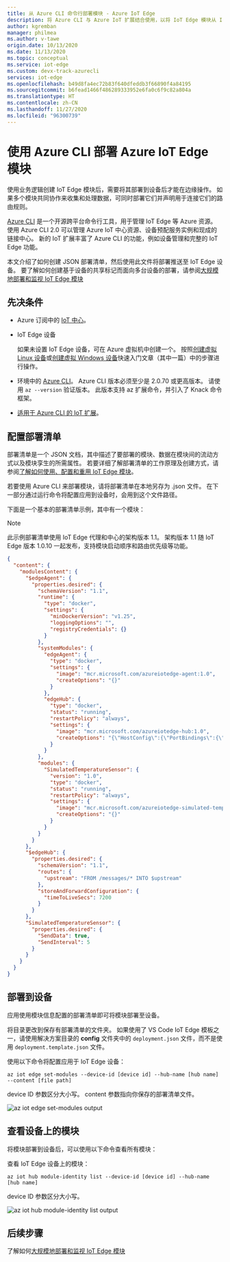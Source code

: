 ```yaml
---
title: 从 Azure CLI 命令行部署模块 - Azure IoT Edge
description: 将 Azure CLI 与 Azure IoT 扩展结合使用，以将 IoT Edge 模块从 IoT 中心推送到 IoT Edge 设备（按照部署清单的配置）。
author: kgremban
manager: philmea
ms.author: v-tawe
origin.date: 10/13/2020
ms.date: 11/13/2020
ms.topic: conceptual
ms.service: iot-edge
ms.custom: devx-track-azurecli
services: iot-edge
ms.openlocfilehash: b49d8fa4ec72b83f640dfeddb3f66890f4a84195
ms.sourcegitcommit: b6fead1466f486289333952e6fa0c6f9c82a804a
ms.translationtype: HT
ms.contentlocale: zh-CN
ms.lasthandoff: 11/27/2020
ms.locfileid: "96300739"
---
```

# <a name="deploy-azure-iot-edge-modules-with-azure-cli"></a>使用 Azure CLI 部署 Azure IoT Edge 模块

使用业务逻辑创建 IoT Edge 模块后，需要将其部署到设备后才能在边缘操作。 如果多个模块共同协作来收集和处理数据，可同时部署它们并声明用于连接它们的路由规则。

[Azure CLI](https://docs.azure.cn/cli) 是一个开源跨平台命令行工具，用于管理 IoT Edge 等 Azure 资源。 使用 Azure CLI 2.0 可以管理 Azure IoT 中心资源、设备预配服务实例和现成的链接中心。 新的 IoT 扩展丰富了 Azure CLI 的功能，例如设备管理和完整的 IoT Edge 功能。

本文介绍了如何创建 JSON 部署清单，然后使用此文件将部署推送至 IoT Edge 设备。 要了解如何创建基于设备的共享标记而面向多台设备的部署，请参阅[大规模地部署和监视 IoT Edge 模块](how-to-deploy-cli-at-scale.md)

## <a name="prerequisites"></a>先决条件

* Azure 订阅中的 [IoT 中心](../iot-hub/iot-hub-create-using-cli.md)。
* IoT Edge 设备

  如果未设置 IoT Edge 设备，可在 Azure 虚拟机中创建一个。 按照[创建虚拟 Linux 设备](quickstart-linux.md)或[创建虚拟 Windows 设备](quickstart.md)快速入门文章（其中一篇）中的步骤进行操作。

* 环境中的 [Azure CLI](https://docs.azure.cn/cli/install-azure-cli)。 Azure CLI 版本必须至少是 2.0.70 或更高版本。 请使用 `az --version` 验证版本。 此版本支持 az 扩展命令，并引入了 Knack 命令框架。
* [适用于 Azure CLI 的 IoT 扩展](https://github.com/Azure/azure-iot-cli-extension)。

## <a name="configure-a-deployment-manifest"></a>配置部署清单

部署清单是一个 JSON 文档，其中描述了要部署的模块、数据在模块间的流动方式以及模块孪生的所需属性。 若要详细了解部署清单的工作原理及创建方式，请参阅[了解如何使用、配置和重用 IoT Edge 模块](module-composition.md)。

若要使用 Azure CLI 来部署模块，请将部署清单在本地另存为 .json 文件。 在下一部分通过运行命令将配置应用到设备时，会用到这个文件路径。

下面是一个基本的部署清单示例，其中有一个模块：

>[!NOTE]
>此示例部署清单使用 IoT Edge 代理和中心的架构版本 1.1。 架构版本 1.1 随 IoT Edge 版本 1.0.10 一起发布，支持模块启动顺序和路由优先级等功能。

```json
{
  "content": {
    "modulesContent": {
      "$edgeAgent": {
        "properties.desired": {
          "schemaVersion": "1.1",
          "runtime": {
            "type": "docker",
            "settings": {
              "minDockerVersion": "v1.25",
              "loggingOptions": "",
              "registryCredentials": {}
            }
          },
          "systemModules": {
            "edgeAgent": {
              "type": "docker",
              "settings": {
                "image": "mcr.microsoft.com/azureiotedge-agent:1.0",
                "createOptions": "{}"
              }
            },
            "edgeHub": {
              "type": "docker",
              "status": "running",
              "restartPolicy": "always",
              "settings": {
                "image": "mcr.microsoft.com/azureiotedge-hub:1.0",
                "createOptions": "{\"HostConfig\":{\"PortBindings\":{\"5671/tcp\":[{\"HostPort\":\"5671\"}],\"8883/tcp\":[{\"HostPort\":\"8883\"}],\"443/tcp\":[{\"HostPort\":\"443\"}]}}}"
              }
            }
          },
          "modules": {
            "SimulatedTemperatureSensor": {
              "version": "1.0",
              "type": "docker",
              "status": "running",
              "restartPolicy": "always",
              "settings": {
                "image": "mcr.microsoft.com/azureiotedge-simulated-temperature-sensor:1.0",
                "createOptions": "{}"
              }
            }
          }
        }
      },
      "$edgeHub": {
        "properties.desired": {
          "schemaVersion": "1.1",
          "routes": {
            "upstream": "FROM /messages/* INTO $upstream"
          },
          "storeAndForwardConfiguration": {
            "timeToLiveSecs": 7200
          }
        }
      },
      "SimulatedTemperatureSensor": {
        "properties.desired": {
          "SendData": true,
          "SendInterval": 5
        }
      }
    }
  }
}
```

## <a name="deploy-to-your-device"></a>部署到设备

应用使用模块信息配置的部署清单即可将模块部署至设备。

将目录更改到保存有部署清单的文件夹。 如果使用了 VS Code IoT Edge 模板之一，请使用解决方案目录的 **config** 文件夹中的 `deployment.json` 文件，而不是使用 `deployment.template.json` 文件。

使用以下命令将配置应用于 IoT Edge 设备：

   ```azurecli
   az iot edge set-modules --device-id [device id] --hub-name [hub name] --content [file path]
   ```

device ID 参数区分大小写。 content 参数指向你保存的部署清单文件。

   ![az iot edge set-modules output](./media/how-to-deploy-cli/set-modules.png)

## <a name="view-modules-on-your-device"></a>查看设备上的模块

将模块部署到设备后，可以使用以下命令查看所有模块：

查看 IoT Edge 设备上的模块：

   ```azurecli
   az iot hub module-identity list --device-id [device id] --hub-name [hub name]
   ```

device ID 参数区分大小写。

   ![az iot hub module-identity list output](./media/how-to-deploy-cli/list-modules.png)

## <a name="next-steps"></a>后续步骤

了解如何[大规模地部署和监视 IoT Edge 模块](how-to-deploy-at-scale.md)
